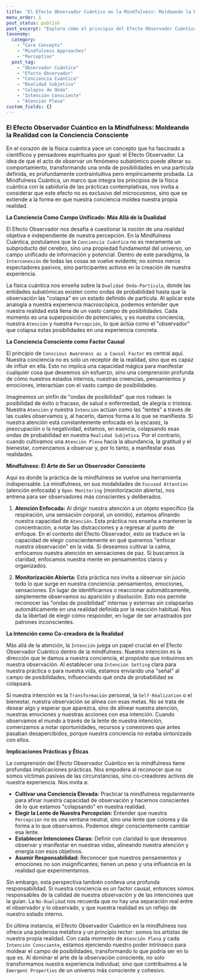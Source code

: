 ```yaml
---
title: "El Efecto Observador Cuántico en la Mindfulness: Moldeando la Realidad con la Conciencia Consciente"
menu_order: 1
post_status: publish
post_excerpt: "Explora cómo el principio del Efecto Observador Cuántico se extiende más allá de la física para iluminar cómo nuestra conciencia y atención plena pueden moldear activamente nuestra realidad subjetiva. Descubre cómo la práctica de la mindfulness nos permite ser observadores más intencionales, influyendo en las posibilidades de nuestro universo personal y fomentando la transformación."
taxonomy:
  category:
    - "Core Concepts"
    - "Mindfulness Approaches"
    - "Perception"
  post_tag:
    - "Observador Cuántico"
    - "Efecto Observador"
    - "Conciencia Cuántica"
    - "Realidad Subjetiva"
    - "Colapso de Onda"
    - "Intención Consciente"
    - "Atención Plena"
custom_fields: {}
---
```


### El Efecto Observador Cuántico en la Mindfulness: Moldeando la Realidad con la Conciencia Consciente

En el corazón de la física cuántica yace un concepto que ha fascinado a científicos y pensadores espirituales por igual: el Efecto Observador. La idea de que el acto de observar un fenómeno subatómico puede alterar su comportamiento, transformando una onda de posibilidades en una partícula definida, es profundamente contraintuitiva pero empíricamente probada. La Mindfulness Cuántica, un marco que integra los principios de la física cuántica con la sabiduría de las prácticas contemplativas, nos invita a considerar que este efecto no es exclusivo del microcosmos, sino que se extiende a la forma en que nuestra conciencia moldea nuestra propia realidad.

**La Conciencia Como Campo Unificado: Más Allá de la Dualidad**

El Efecto Observador nos desafía a cuestionar la noción de una realidad objetiva e independiente de nuestra percepción. En la Mindfulness Cuántica, postulamos que la `Conciencia Cuántica` no es meramente un subproducto del cerebro, sino una propiedad fundamental del universo, un campo unificado de información y potencial. Dentro de este paradigma, la `Interconexión` de todas las cosas se vuelve evidente; no somos meros espectadores pasivos, sino participantes activos en la creación de nuestra experiencia.

La física cuántica nos enseña sobre la `Dualidad Onda-Partícula`, donde las entidades subatómicas existen como ondas de probabilidad hasta que la observación las "colapsa" en un estado definido de partícula. Al aplicar esta analogía a nuestra experiencia macroscópica, podemos entender que nuestra realidad está llena de un vasto campo de posibilidades. Cada momento es una superposición de potenciales, y es nuestra conciencia, nuestra `Atención` y nuestra `Percepción`, lo que actúa como el "observador" que colapsa estas posibilidades en una experiencia concreta.

**La Conciencia Consciente como Factor Causal**

El principio de `Conscious Awareness as a Causal Factor` es central aquí. Nuestra conciencia no es solo un receptor de la realidad, sino que es capaz de influir en ella. Esto no implica una capacidad mágica para manifestar cualquier cosa que deseemos sin esfuerzo, sino una comprensión profunda de cómo nuestros estados internos, nuestras creencias, pensamientos y emociones, interactúan con el vasto campo de posibilidades.

Imaginemos un sinfín de "ondas de posibilidad" que nos rodean: la posibilidad de éxito o fracaso, de salud o enfermedad, de alegría o tristeza. Nuestra `Atención` y nuestra `Intención` actúan como las "lentes" a través de las cuales observamos y, al hacerlo, damos forma a lo que se manifiesta. Si nuestra atención está constantemente enfocada en la escasez, la preocupación o la negatividad, estamos, en esencia, colapsando esas ondas de probabilidad en nuestra `Realidad Subjetiva`. Por el contrario, cuando cultivamos una `Atención Plena` hacia la abundancia, la gratitud y el bienestar, comenzamos a observar y, por lo tanto, a manifestar esas realidades.

**Mindfulness: El Arte de Ser un Observador Consciente**

Aquí es donde la práctica de la mindfulness se vuelve una herramienta indispensable. La mindfulness, en sus modalidades de `Focused Attention` (atención enfocada) y `Open Monitoring` (monitorización abierta), nos entrena para ser observadores más conscientes y deliberados.

1.  **Atención Enfocada:** Al dirigir nuestra atención a un objeto específico (la respiración, una sensación corporal, un sonido), estamos afinando nuestra capacidad de `Atención`. Esta práctica nos enseña a mantener la concentración, a notar las distracciones y a regresar al punto de enfoque. En el contexto del Efecto Observador, esto se traduce en la capacidad de elegir conscientemente en qué queremos "enfocar nuestra observación" en la vida. Si deseamos cultivar la calma, enfocamos nuestra atención en sensaciones de paz. Si buscamos la claridad, enfocamos nuestra mente en pensamientos claros y organizados.

2.  **Monitorización Abierta:** Esta práctica nos invita a observar sin juicio todo lo que surge en nuestra conciencia: pensamientos, emociones, sensaciones. En lugar de identificarnos o reaccionar automáticamente, simplemente observamos su aparición y disolución. Esto nos permite reconocer las "ondas de posibilidad" internas y externas sin colapsarlas automáticamente en una realidad definida por la reacción habitual. Nos da la libertad de elegir cómo responder, en lugar de ser arrastrados por patrones inconscientes.

**La Intención como Co-creadora de la Realidad**

Más allá de la atención, la `Intención` juega un papel crucial en el Efecto Observador Cuántico dentro de la mindfulness. Nuestra intención es la dirección que le damos a nuestra conciencia, el propósito que imbuimos en nuestra observación. Al establecer una `Intención Setting` clara para nuestra práctica o para nuestra vida, estamos enviando una "señal" al campo de posibilidades, influenciando qué onda de probabilidad se colapsará.

Si nuestra intención es la `Transformación` personal, la `Self-Realization` o el bienestar, nuestra observación se alinea con esas metas. No se trata de desear algo y esperar que aparezca, sino de alinear nuestra atención, nuestras emociones y nuestras acciones con esa intención. Cuando observamos el mundo a través de la lente de nuestra intención, comenzamos a notar oportunidades, recursos y conexiones que antes pasaban desapercibidos, porque nuestra conciencia no estaba sintonizada con ellos.

**Implicaciones Prácticas y Éticas**

La comprensión del Efecto Observador Cuántico en la mindfulness tiene profundas implicaciones prácticas. Nos empodera al reconocer que no somos víctimas pasivas de las circunstancias, sino co-creadores activos de nuestra experiencia. Nos invita a:

*   **Cultivar una Conciencia Elevada:** Practicar la mindfulness regularmente para afinar nuestra capacidad de observación y hacernos conscientes de lo que estamos "colapsando" en nuestra realidad.
*   **Elegir la Lente de Nuestra Percepción:** Entender que nuestra `Percepción` no es una ventana neutral, sino una lente que colorea y da forma a lo que observamos. Podemos elegir conscientemente cambiar esa lente.
*   **Establecer Intenciones Claras:** Definir con claridad lo que deseamos observar y manifestar en nuestras vidas, alineando nuestra atención y energía con esos objetivos.
*   **Asumir Responsabilidad:** Reconocer que nuestros pensamientos y emociones no son insignificantes; tienen un peso y una influencia en la realidad que experimentamos.

Sin embargo, esta perspectiva también conlleva una profunda responsabilidad. Si nuestra conciencia es un factor causal, entonces somos responsables de la calidad de nuestra observación y de las intenciones que la guían. La `No-Dualidad` nos recuerda que no hay una separación real entre el observador y lo observado, y que nuestra realidad es un reflejo de nuestro estado interno.

En última instancia, el Efecto Observador Cuántico en la mindfulness nos ofrece una poderosa metáfora y un principio rector: somos los artistas de nuestra propia realidad. Con cada momento de `Atención Plena` y cada `Intención Consciente`, estamos ejerciendo nuestro poder intrínseco para moldear el campo de posibilidades, transformando lo que podría ser en lo que es. Al dominar el arte de la observación consciente, no solo transformamos nuestra experiencia individual, sino que contribuimos a la `Emergent Properties` de un universo más consciente y cohesivo.